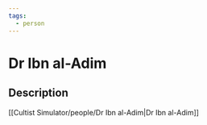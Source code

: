 ```yaml
---
tags:
  - person
---
```


# Dr Ibn al-Adim

## Description

[[Cultist Simulator/people/Dr Ibn al-Adim|Dr Ibn al-Adim]]